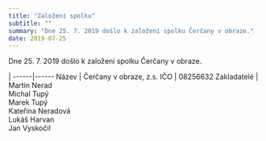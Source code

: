 ```yaml
---
title: "Založení spolku"
subtitle: ""
summary: "Dne 25. 7. 2019 došlo k založení spolku Čerčany v obraze."
date: 2019-07-25
---
```


Dne 25. 7. 2019 došlo k založení spolku Čerčany v obraze.

| 
------|------
Název | Čerčany v obraze, z.s.
IČO | 08256632
Zakladatelé | Martin Nerad <br/> Michal Tupý <br/> Marek Tupý <br/> Kateřina Neradová <br/> Lukáš Harvan <br/> Jan Vyskočil
